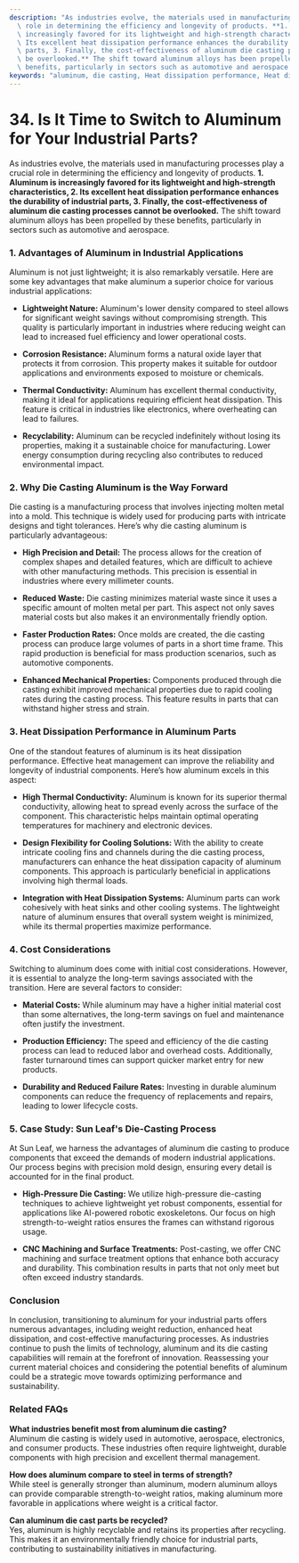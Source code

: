 ```yaml
---
description: "As industries evolve, the materials used in manufacturing processes play a crucial\
  \ role in determining the efficiency and longevity of products. **1. Aluminum is\
  \ increasingly favored for its lightweight and high-strength characteristics, 2.\
  \ Its excellent heat dissipation performance enhances the durability of industrial\
  \ parts, 3. Finally, the cost-effectiveness of aluminum die casting processes cannot\
  \ be overlooked.** The shift toward aluminum alloys has been propelled by these\
  \ benefits, particularly in sectors such as automotive and aerospace."
keywords: "aluminum, die casting, Heat dissipation performance, Heat dissipation efficiency"
---
```

# 34. Is It Time to Switch to Aluminum for Your Industrial Parts?

As industries evolve, the materials used in manufacturing processes play a crucial role in determining the efficiency and longevity of products. **1. Aluminum is increasingly favored for its lightweight and high-strength characteristics, 2. Its excellent heat dissipation performance enhances the durability of industrial parts, 3. Finally, the cost-effectiveness of aluminum die casting processes cannot be overlooked.** The shift toward aluminum alloys has been propelled by these benefits, particularly in sectors such as automotive and aerospace.

### 1. Advantages of Aluminum in Industrial Applications

Aluminum is not just lightweight; it is also remarkably versatile. Here are some key advantages that make aluminum a superior choice for various industrial applications:

- **Lightweight Nature:** Aluminum's lower density compared to steel allows for significant weight savings without compromising strength. This quality is particularly important in industries where reducing weight can lead to increased fuel efficiency and lower operational costs.

- **Corrosion Resistance:** Aluminum forms a natural oxide layer that protects it from corrosion. This property makes it suitable for outdoor applications and environments exposed to moisture or chemicals.

- **Thermal Conductivity:** Aluminum has excellent thermal conductivity, making it ideal for applications requiring efficient heat dissipation. This feature is critical in industries like electronics, where overheating can lead to failures.

- **Recyclability:** Aluminum can be recycled indefinitely without losing its properties, making it a sustainable choice for manufacturing. Lower energy consumption during recycling also contributes to reduced environmental impact.

### 2. Why Die Casting Aluminum is the Way Forward

Die casting is a manufacturing process that involves injecting molten metal into a mold. This technique is widely used for producing parts with intricate designs and tight tolerances. Here’s why die casting aluminum is particularly advantageous:

- **High Precision and Detail:** The process allows for the creation of complex shapes and detailed features, which are difficult to achieve with other manufacturing methods. This precision is essential in industries where every millimeter counts.

- **Reduced Waste:** Die casting minimizes material waste since it uses a specific amount of molten metal per part. This aspect not only saves material costs but also makes it an environmentally friendly option.

- **Faster Production Rates:** Once molds are created, the die casting process can produce large volumes of parts in a short time frame. This rapid production is beneficial for mass production scenarios, such as automotive components.

- **Enhanced Mechanical Properties:** Components produced through die casting exhibit improved mechanical properties due to rapid cooling rates during the casting process. This feature results in parts that can withstand higher stress and strain.

### 3. Heat Dissipation Performance in Aluminum Parts

One of the standout features of aluminum is its heat dissipation performance. Effective heat management can improve the reliability and longevity of industrial components. Here’s how aluminum excels in this aspect:

- **High Thermal Conductivity:** Aluminum is known for its superior thermal conductivity, allowing heat to spread evenly across the surface of the component. This characteristic helps maintain optimal operating temperatures for machinery and electronic devices.

- **Design Flexibility for Cooling Solutions:** With the ability to create intricate cooling fins and channels during the die casting process, manufacturers can enhance the heat dissipation capacity of aluminum components. This approach is particularly beneficial in applications involving high thermal loads.

- **Integration with Heat Dissipation Systems:** Aluminum parts can work cohesively with heat sinks and other cooling systems. The lightweight nature of aluminum ensures that overall system weight is minimized, while its thermal properties maximize performance.

### 4. Cost Considerations

Switching to aluminum does come with initial cost considerations. However, it is essential to analyze the long-term savings associated with the transition. Here are several factors to consider:

- **Material Costs:** While aluminum may have a higher initial material cost than some alternatives, the long-term savings on fuel and maintenance often justify the investment. 

- **Production Efficiency:** The speed and efficiency of the die casting process can lead to reduced labor and overhead costs. Additionally, faster turnaround times can support quicker market entry for new products.

- **Durability and Reduced Failure Rates:** Investing in durable aluminum components can reduce the frequency of replacements and repairs, leading to lower lifecycle costs.

### 5. Case Study: Sun Leaf's Die-Casting Process

At Sun Leaf, we harness the advantages of aluminum die casting to produce components that exceed the demands of modern industrial applications. Our process begins with precision mold design, ensuring every detail is accounted for in the final product.

- **High-Pressure Die Casting:** We utilize high-pressure die-casting techniques to achieve lightweight yet robust components, essential for applications like AI-powered robotic exoskeletons. Our focus on high strength-to-weight ratios ensures the frames can withstand rigorous usage.

- **CNC Machining and Surface Treatments:** Post-casting, we offer CNC machining and surface treatment options that enhance both accuracy and durability. This combination results in parts that not only meet but often exceed industry standards.

### Conclusion

In conclusion, transitioning to aluminum for your industrial parts offers numerous advantages, including weight reduction, enhanced heat dissipation, and cost-effective manufacturing processes. As industries continue to push the limits of technology, aluminum and its die casting capabilities will remain at the forefront of innovation. Reassessing your current material choices and considering the potential benefits of aluminum could be a strategic move towards optimizing performance and sustainability.

### Related FAQs

**What industries benefit most from aluminum die casting?**  
Aluminum die casting is widely used in automotive, aerospace, electronics, and consumer products. These industries often require lightweight, durable components with high precision and excellent thermal management.

**How does aluminum compare to steel in terms of strength?**  
While steel is generally stronger than aluminum, modern aluminum alloys can provide comparable strength-to-weight ratios, making aluminum more favorable in applications where weight is a critical factor.

**Can aluminum die cast parts be recycled?**  
Yes, aluminum is highly recyclable and retains its properties after recycling. This makes it an environmentally friendly choice for industrial parts, contributing to sustainability initiatives in manufacturing.
